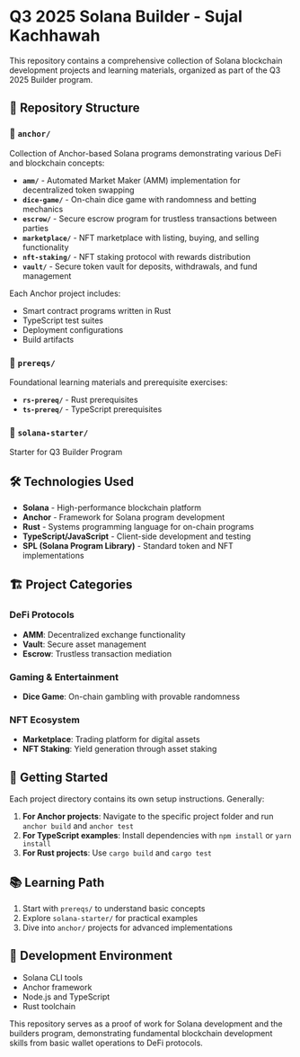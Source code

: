 # Q3 2025 Solana Builder - Sujal Kachhawah

This repository contains a comprehensive collection of Solana blockchain development projects and learning materials, organized as part of the Q3 2025 Builder program.

## 📁 Repository Structure

### 🔗 `anchor/`
Collection of Anchor-based Solana programs demonstrating various DeFi and blockchain concepts:

- **`amm/`** - Automated Market Maker (AMM) implementation for decentralized token swapping
- **`dice-game/`** - On-chain dice game with randomness and betting mechanics
- **`escrow/`** - Secure escrow program for trustless transactions between parties
- **`marketplace/`** - NFT marketplace with listing, buying, and selling functionality
- **`nft-staking/`** - NFT staking protocol with rewards distribution
- **`vault/`** - Secure token vault for deposits, withdrawals, and fund management

Each Anchor project includes:
- Smart contract programs written in Rust
- TypeScript test suites
- Deployment configurations
- Build artifacts

### 🚀 `prereqs/`
Foundational learning materials and prerequisite exercises:

- **`rs-prereq/`** - Rust prerequisites
- **`ts-prereq/`** - TypeScript prerequisites  

### 🌟 `solana-starter/`
Starter for Q3 Builder Program

## 🛠️ Technologies Used

- **Solana** - High-performance blockchain platform
- **Anchor** - Framework for Solana program development
- **Rust** - Systems programming language for on-chain programs
- **TypeScript/JavaScript** - Client-side development and testing
- **SPL (Solana Program Library)** - Standard token and NFT implementations

## 🏗️ Project Categories

### DeFi Protocols
- **AMM**: Decentralized exchange functionality
- **Vault**: Secure asset management
- **Escrow**: Trustless transaction mediation

### Gaming & Entertainment
- **Dice Game**: On-chain gambling with provable randomness

### NFT Ecosystem
- **Marketplace**: Trading platform for digital assets
- **NFT Staking**: Yield generation through asset staking

## 🚀 Getting Started

Each project directory contains its own setup instructions. Generally:

1. **For Anchor projects**: Navigate to the specific project folder and run `anchor build` and `anchor test`
2. **For TypeScript examples**: Install dependencies with `npm install` or `yarn install`
3. **For Rust projects**: Use `cargo build` and `cargo test`

## 📚 Learning Path

1. Start with `prereqs/` to understand basic concepts
2. Explore `solana-starter/` for practical examples
3. Dive into `anchor/` projects for advanced implementations

## 🔧 Development Environment

- Solana CLI tools
- Anchor framework
- Node.js and TypeScript
- Rust toolchain

This repository serves as a proof of work for Solana development and the builders program, demonstrating fundamental blockchain development skills from basic wallet operations to DeFi protocols.
